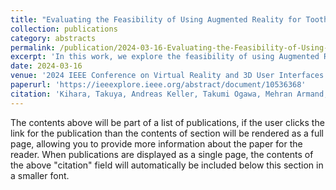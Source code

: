 ```yaml
---
title: "Evaluating the Feasibility of Using Augmented Reality for Tooth Preparation"
collection: publications
category: abstracts
permalink: /publication/2024-03-16-Evaluating-the-Feasibility-of-Using-Augmented-Reality-for-Tooth-Preparation
excerpt: 'In this work, we explore the feasibility of using Augmented Reality (AR) Head-Mounted Displays (HMDs) to assist dentists during tooth preparation using two different visualization techniques.'
date: 2024-03-16
venue: '2024 IEEE Conference on Virtual Reality and 3D User Interfaces Abstracts and Workshops (VRW)'
paperurl: 'https://ieeexplore.ieee.org/abstract/document/10536368'
citation: 'Kihara, Takuya, Andreas Keller, Takumi Ogawa, Mehran Armand, and Alejandro Martin-Gomez. (2024). &quot;Evaluating the Feasibility of Using Augmented Reality for Tooth Preparation.&quot; <i>In 2024 IEEE Conference on Virtual Reality and 3D User Interfaces Abstracts and Workshops (VRW)</i>. pp. 689-690.'
---
```


The contents above will be part of a list of publications, if the user clicks the link for the publication than the contents of section will be rendered as a full page, allowing you to provide more information about the paper for the reader. When publications are displayed as a single page, the contents of the above "citation" field will automatically be included below this section in a smaller font.
